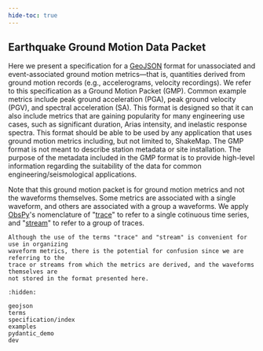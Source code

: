 ```yaml
---
hide-toc: true
---
```


## Earthquake Ground Motion Data Packet 

Here we present a specification for a [GeoJSON](https://geojson.org/) format 
for unassociated and event-associated ground motion metrics—that is, quantities
derived from ground motion records (e.g., accelerograms, velocity recordings).
We refer to this specification as a Ground Motion Packet (GMP). Common example
metrics include peak ground acceleration (PGA), peak ground velocity (PGV), and
spectral acceleration (SA). This format is designed so that it can also include
metrics that are gaining popularity for many engineering use cases, such as
significant duration, Arias intensity, and inelastic response spectra. This
format should be able to be used by any application that uses ground motion
metrics including, but not limited to, ShakeMap. The GMP format is not meant to
describe station metadata or site installation. The purpose of the metadata
included in the GMP format is to provide high-level information regarding the
suitability of the data for common engineering/seismological applications.

Note that this ground motion packet is for ground motion metrics and not the
waveforms themselves. Some metrics are associated with a single waveform, and 
others are associated with a group a waveforms. We apply
[ObsPy](https://docs.obspy.org/)'s nomenclature of 
"[trace](https://docs.obspy.org/packages/autogen/obspy.core.trace.Trace.html)" 
to refer to a single cotinuous time series, and 
"[stream](https://docs.obspy.org/packages/autogen/obspy.core.stream.Stream.html)" 
to refer to a group of traces.

```{attention}
Although the use of the terms "trace" and "stream" is convenient for use in organizing
waveform metrics, there is the potential for confusion since we are referring to the
trace or streams from which the metrics are derived, and the waveforms themselves are
not stored in the format presented here. 
```



```{toctree}
:hidden:

geojson
terms
specification/index
examples
pydantic_demo
dev
```
